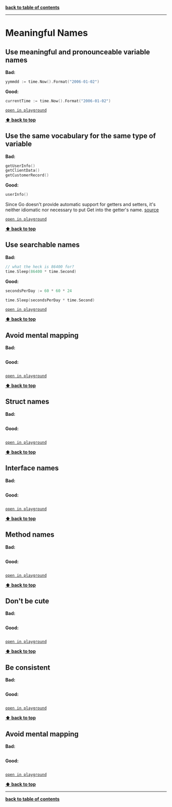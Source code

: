**[back to table of contents](../README.md)**

---

# Meaningful Names

## Use meaningful and pronounceable variable names

**Bad:**

```go
yymmdd := time.Now().Format("2006-01-02")
```

**Good:**

```go
currentTime := time.Now().Format("2006-01-02")
```

[`open in playground`](https://play.golang.org/p/3RJt_QkclwO)

**[⬆ back to top](#meaningful-names)**

## Use the same vocabulary for the same type of variable

**Bad:**

```go
getUserInfo()
getClientData()
getCustomerRecord()
```

**Good:**

```go
userInfo()
```

Since Go doesn't provide automatic support for getters and setters, it's neither idiomatic nor necessary to put Get into the getter's name. [source](https://golang.org/doc/effective_go.html#Getters)

[`open in playground`](https://play.golang.org/p/kUAhNQdCx-j)

**[⬆ back to top](#meaningful-names)**


## Use searchable names

**Bad:**

```go
// what the heck is 86400 for?
time.Sleep(86400 * time.Second)
```

**Good:**

```go
secondsPerDay := 60 * 60 * 24
	
time.Sleep(secondsPerDay * time.Second)
```

[`open in playground`](https://play.golang.org/p/-wKeelxOt4s)

**[⬆ back to top](#meaningful-names)**

## Avoid mental mapping

**Bad:**

```go
```

**Good:**

```go
```

[`open in playground`](https://play.golang.org/)

**[⬆ back to top](#meaningful-names)**

## Struct names

**Bad:**

```go
```

**Good:**

```go
```

[`open in playground`](https://play.golang.org/)

**[⬆ back to top](#meaningful-names)**

## Interface names

**Bad:**

```go
```

**Good:**

```go
```

[`open in playground`](https://play.golang.org/)

**[⬆ back to top](#meaningful-names)**

## Method names

**Bad:**

```go
```

**Good:**

```go
```

[`open in playground`](https://play.golang.org/)

**[⬆ back to top](#meaningful-names)**

## Don't be cute

**Bad:**

```go
```

**Good:**

```go
```

[`open in playground`](https://play.golang.org/)

**[⬆ back to top](#meaningful-names)**

## Be consistent

**Bad:**

```go
```

**Good:**

```go
```

[`open in playground`](https://play.golang.org/)

**[⬆ back to top](#meaningful-names)**

## Avoid mental mapping

**Bad:**

```go
```

**Good:**

```go
```

[`open in playground`](https://play.golang.org/)

**[⬆ back to top](#meaningful-names)**

---

**[back to table of contents](../README.md)**
